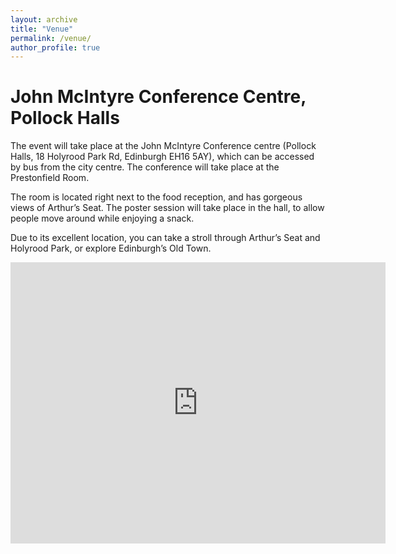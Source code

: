 ```yaml
---
layout: archive
title: "Venue"
permalink: /venue/
author_profile: true
---
```


# John McIntyre Conference Centre, Pollock Halls

The event will take place at the John McIntyre Conference centre (Pollock Halls, 18 Holyrood Park Rd, Edinburgh EH16 5AY), which can be accessed by bus from the city centre. The conference will take place at the Prestonfield Room. 

The room is located right next to the food reception, and has gorgeous views of Arthur’s Seat. The poster session will take place in the hall, to allow people move around while enjoying a snack.

Due to its excellent location, you can take a stroll through Arthur’s Seat and Holyrood Park, or explore Edinburgh’s Old Town.

<iframe src="https://www.google.com/maps/embed?pb=!1m18!1m12!1m3!1d2234.5575497273944!2d-3.171793383906!3d55.939707785028396!2m3!1f0!2f0!3f0!3m2!1i1024!2i768!4f13.1!3m3!1m2!1s0x4887b87e1d27d98f%3A0xa04a3830d14ae922!2sJohn%20McIntyre%20Conference%20Centre%2C%20The%20University%20of%20Edinburgh!5e0!3m2!1sen!2suk!4v1659542537522!5m2!1sen!2suk" width="600" height="450" style="border:0;" allowfullscreen="" loading="lazy" referrerpolicy="no-referrer-when-downgrade"></iframe>
